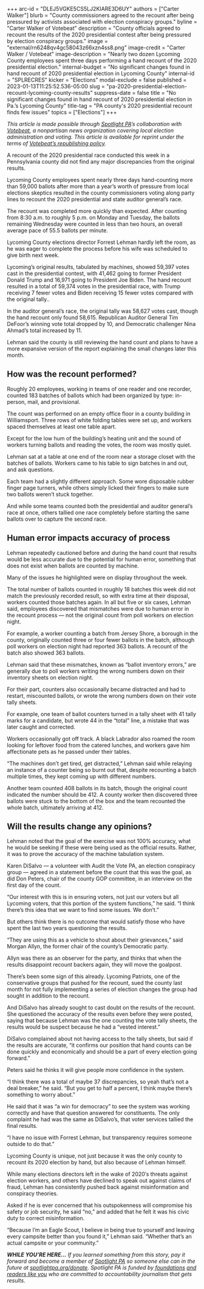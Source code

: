 +++
arc-id = "DLEJ5VGKE5CS5LJ2KIARE3D6UY"
authors = ["Carter Walker"]
blurb = "County commissioners agreed to the recount after being pressured by activists associated with election conspiracy groups."
byline = "Carter Walker of Votebeat"
description = "County officials agreed to recount the results of the 2020 presidential contest after being pressured by election conspiracy groups."
image = "external/rn6248qv4gc58043z66xzn4ss8.png"
image-credit = "Carter Walker / Votebeat"
image-description = "Nearly two dozen Lycoming County employees spent three days performing a hand recount of the 2020 presidential election."
internal-budget = "No significant changes found in hand recount of 2020 presidential election in Lycoming County"
internal-id = "SPLRECRES"
kicker = "Elections"
modal-exclude = false
published = 2023-01-13T11:25:52.536-05:00
slug = "pa-2020-presidential-election-recount-lycoming-county-results"
suppress-date = false
title = "No significant changes found in hand recount of 2020 presidential election in Pa.’s Lycoming County"
title-tag = "PA county's 2020 presidential recount finds few issues"
topics = ["Elections"]
+++

<i>This article is made possible through </i><a href="https://www.spotlightpa.org/"><i>Spotlight PA</i></a><i>’s collaboration with </i><a href="https://www.votebeat.org/"><i>Votebeat</i></a><i>, a nonpartisan news organization covering local election administration and voting. This article is available for reprint under the terms of </i><a href="https://www.votebeat.org/pages/republishing"><i>Votebeat’s republishing policy</i></a><i>.</i>

A recount of the 2020 presidential race conducted this week in a Pennsylvania county did not find any major discrepancies from the original results.

Lycoming County employees spent nearly three days hand-counting more than 59,000 ballots after more than a year’s worth of pressure from local elections skeptics resulted in the county commissioners voting along party lines to recount the 2020 presidential and state auditor general’s race.

The recount was completed more quickly than expected. After counting from 8:30 a.m. to roughly 5 p.m. on Monday and Tuesday, the ballots remaining Wednesday were counted in less than two hours, an overall average pace of 55.5 ballots per minute.

<script src="https://www.spotlightpa.org/embed.js" async></script><div data-spl-embed-version="1" data-spl-src="https://www.spotlightpa.org/embeds/newsletter/"></div>


Lycoming County elections director Forrest Lehman hardly left the room, as he was eager to complete the process before his wife was scheduled to give birth next week.

Lycoming’s original results, tabulated by machines, showed 59,397 votes cast in the presidential contest, with 41,462 going to former President Donald Trump and 16,971 going to President Joe Biden. The hand recount resulted in a total of 59,374 votes in the presidential race, with Trump receiving 7 fewer votes and Biden receiving 15 fewer votes compared with the original tally..

In the auditor general’s race, the original tally was 58,627 votes cast, though the hand recount only found 58,615. Republican Auditor General Tim DeFoor’s winning vote total dropped by 10, and Democratic challenger Nina Ahmad’s total increased by 11.

Lehman said the county is still reviewing the hand count and plans to have a more expansive version of the report explaining the small changes later this month.

## How was the recount performed?

Roughly 20 employees, working in teams of one reader and one recorder, counted 183 batches of ballots which had been organized by type: in-person, mail, and provisional.

The count was performed on an empty office floor in a county building in Williamsport. Three rows of white folding tables were set up, and workers spaced themselves at least one table apart.

Except for the low hum of the building’s heating unit and the sound of workers turning ballots and reading the votes, the room was mostly quiet.

Lehman sat at a table at one end of the room near a storage closet with the batches of ballots. Workers came to his table to sign batches in and out, and ask questions.

Each team had a slightly different approach. Some wore disposable rubber finger page turners, while others simply licked their fingers to make sure two ballots weren’t stuck together.

And while some teams counted both the presidential and auditor general’s race at once, others tallied one race completely before starting the same ballots over to capture the second race.

## Human error impacts accuracy of process

Lehman repeatedly cautioned before and during the hand count that results would be less accurate due to the potential for human error, something that does not exist when ballots are counted by machine.

Many of the issues he highlighted were on display throughout the week.

The total number of ballots counted in roughly 18 batches this week did not match the previously recorded result, so with extra time at their disposal, workers counted those batches again. In all but five or six cases, Lehman said, employees discovered that mismatches were due to human error in the recount process — not the original count from poll workers on election night.

For example, a worker counting a batch from Jersey Shore, a borough in the county, originally counted three or four fewer ballots in the batch, although poll workers on election night had reported 363 ballots. A recount of the batch also showed 363 ballots.

Lehman said that these mismatches, known as “ballot inventory errors,” are generally due to poll workers writing the wrong numbers down on their inventory sheets on election night.

For their part, counters also occasionally became distracted and had to restart, miscounted ballots, or wrote the wrong numbers down on their vote tally sheets.

For example, one team of ballot counters turned in a tally sheet with 41 tally marks for a candidate, but wrote 44 in the “total” line, a mistake that was later caught and corrected.

Workers occasionally got off track. A black Labrador also roamed the room looking for leftover food from the catered lunches, and workers gave him affectionate pets as he passed under their tables.

“The machines don’t get tired, get distracted,” Lehman said while relaying an instance of a counter being so burnt out that, despite recounting a batch multiple times, they kept coming up with different numbers.

Another team counted 408 ballots in its batch, though the original count indicated the number should be 412. A county worker then discovered three ballots were stuck to the bottom of the box and the team recounted the whole batch, ultimately arriving at 412.

## Will the results change any opinions?

Lehman noted that the goal of the exercise was not 100% accuracy, what he would be seeking if these were being used as the official results. Rather, it was to prove the accuracy of the machine tabulation system.

Karen DiSalvo — a volunteer with Audit the Vote PA, an election conspiracy group — agreed in a statement before the count that this was the goal, as did Don Peters, chair of the county GOP committee, in an interview on the first day of the count.

“Our interest with this is in ensuring voters, not just our voters but all Lycoming voters, that this portion of the system functions,” he said. “I think there’s this idea that we want to find some issues. We don’t.”

But others think there is no outcome that would satisfy those who have spent the last two years questioning the results.

“They are using this as a vehicle to shout about their grievances,” said Morgan Allyn, the former chair of the county’s Democratic party.

Allyn was there as an observer for the party, and thinks that when the results disappoint recount backers again, they will move the goalpost.

There’s been some sign of this already. Lycoming Patriots, one of the conservative groups that pushed for the recount, sued the county last month for not fully implementing a series of election changes the group had sought in addition to the recount.

And DiSalvo has already sought to cast doubt on the results of the recount. She questioned the accuracy of the results even before they were posted, saying that because Lehman was the one counting the vote tally sheets, the results would be suspect because he had a “vested interest.”

DiSalvo complained about not having access to the tally sheets, but said if the results are accurate, “it confirms our position that hand counts can be done quickly and economically and should be a part of every election going forward.”

Peters said he thinks it will give people more confidence in the system.

“I think there was a total of maybe 37 discrepancies, so yeah that’s not a deal breaker,” he said. “But you get to half a percent, I think maybe there’s something to worry about.”

He said that it was “a win for democracy” to see the system was working correctly and have that question answered for constituents. The only complaint he had was the same as DiSalvo’s, that voter services tallied the final results.

<script src="https://www.spotlightpa.org/embed.js" async></script><div data-spl-embed-version="1" data-spl-src="https://www.spotlightpa.org/embeds/donate/"></div>


“I have no issue with Forrest Lehman, but transparency requires someone outside to do that.”

Lycoming County is unique, not just because it was the only county to recount its 2020 election by hand, but also because of Lehman himself.

While many elections directors left in the wake of 2020′s threats against election workers, and others have declined to speak out against claims of fraud, Lehman has consistently pushed back against misinformation and conspiracy theories.

Asked if he is ever concerned that his outspokenness will compromise his safety or job security, he said “no,” and added that he felt it was his civic duty to correct misinformation.

“Because I’m an Eagle Scout, I believe in being true to yourself and leaving every campsite better than you found it,” Lehman said. “Whether that’s an actual campsite or your community.”

<i><b>WHILE YOU’RE HERE...</b></i><i> If you learned something from this story, pay it forward and become a member of </i><a href="https://www.spotlightpa.org/"><i>Spotlight PA</i></a><i> so someone else can in the future at </i><a href="https://www.spotlightpa.org/donate"><i>spotlightpa.org/donate</i></a><i>. Spotlight PA is funded by</i><a href="https://www.spotlightpa.org/support"><i> foundations</i></a><i> </i><a href="https://www.spotlightpa.org/support"><i>and readers like you</i></a><i> who are committed to accountability journalism that gets results.</i>
